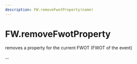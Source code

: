 ```yaml
---
description: FW.removeFwotProperty(name)
---
```


# FW.removeFwotProperty

removes a property for the current FWOT \(FWOT of the event\)

###  ``

